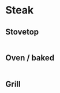 # Steak

## Stovetop
```

```


## Oven / baked
```

```


## Grill
```

```


## 
```

```


## 
```

```


## 
```

```


## 
```

```
